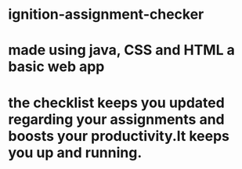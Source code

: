 # ignition-assignment-checker
# made using java, CSS and HTML a basic web app 
# the checklist keeps you updated regarding your assignments and boosts your productivity.It keeps you up and running.
